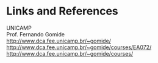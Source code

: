 # Links and References

UNICAMP<BR>
Prof. Fernando Gomide<BR>
http://www.dca.fee.unicamp.br/~gomide/<BR>
http://www.dca.fee.unicamp.br/~gomide/courses/EA072/<BR>
http://www.dca.fee.unicamp.br/~gomide/courses/<BR>

